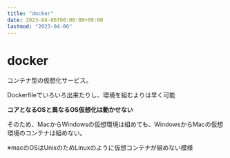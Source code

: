 ```yaml
---
title: "docker"
date: 2023-04-06T00:00:00+09:00
lastmod: "2023-04-06"
---
```

# docker

コンテナ型の仮想化サービス。

Dockerfileでいろいろ出来たりし、環境を組むよりは早く可能

**コアとなるOSと異なるOS仮想化は動かせない**

そのため、MacからWindowsの仮想環境は組めても、WindowsからMacの仮想環境のコンテナは組めない。

※macのOSはUnixのためLinuxのように仮想コンテナが組めない模様
